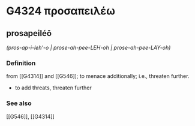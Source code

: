 # G4324 προσαπειλέω

## prosapeiléō

_(pros-ap-i-leh'-o | prose-ah-pee-LEH-oh | prose-ah-pee-LAY-oh)_

### Definition

from [[G4314]] and [[G546]]; to menace additionally; i.e., threaten further.

- to add threats, threaten further

### See also

[[G546]], [[G4314]]


